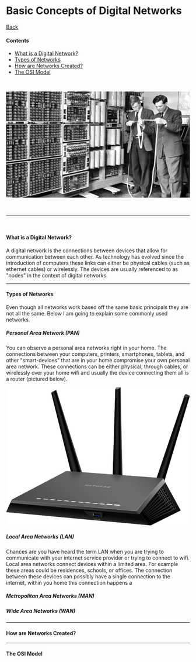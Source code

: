 # <a name="top"> Basic Concepts of Digital Networks

[Back](README.md)

#### Contents
* [What is a Digital Network?](#what)
* [Types of Networks](#types)
* [How are Networks Created?](#how)
* [The OSI Model](#osi)

<br>

<p align="center"><img src="old_comp2.jpg" height="" width=""></p>

<br>

---

<br>

#### <a name="what"> What is a Digital Network?
A digital network is the connections between devices that allow for communication between each other. As technology has evolved since the introduction of computers these links can either be physical cables (such as ethernet cables) or wirelessly. The devices are usually referenced to as "nodes" in the context of digital networks.

---

#### <a name="types"> Types of Networks
Even though all networks work based off the same basic principals they are not all the same. Below I am going to explain some commonly used networks.

##### Personal Area Network (PAN)
You can observe a personal area networks right in your home. The connections between your computers, printers, smartphones, tablets, and other "smart-devices" that are in your home compromise your own personal area network. These connections can be either physical, through cables, or wirelessly over your home wifi and usually the device connecting them all is a router (pictured below).

<p align="center"><img src="router.jpg" height="378" width="567.4285714"></p>

##### Local Area Networks (LAN)
Chances are you have heard the term LAN when you are trying to communicate with your internet service provider or trying to connect to wifi. Local area networks connect devices within a limited area. For example these areas could be residences, schools, or offices. The connection between these devices can possibly have a single connection to the internet, within you home this connection happens a

##### Metropolitan Area Networks (MAN)


##### Wide Area Networks (WAN)


---

#### <a name="how"> How are Networks Created?


---

#### <a name="osi"> The OSI Model
